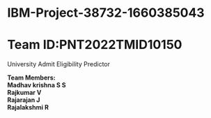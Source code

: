 # IBM-Project-38732-1660385043

<h1>Team ID:PNT2022TMID10150<br></h1>
University Admit Eligibility Predictor<br>

<b>Team Members:<br>
Madhav krishna S S <br>
Rajkumar V <br>
Rajarajan J <br>
Rajalakshmi R <br>
